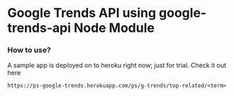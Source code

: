 Google Trends API using google-trends-api Node Module
======================================================

### How to use?
A sample app is deployed on to heroku right now; just for trial. Check it out here

```https://ps-google-trends.herokuapp.com/ps/g-trends/top-related/<term>```
